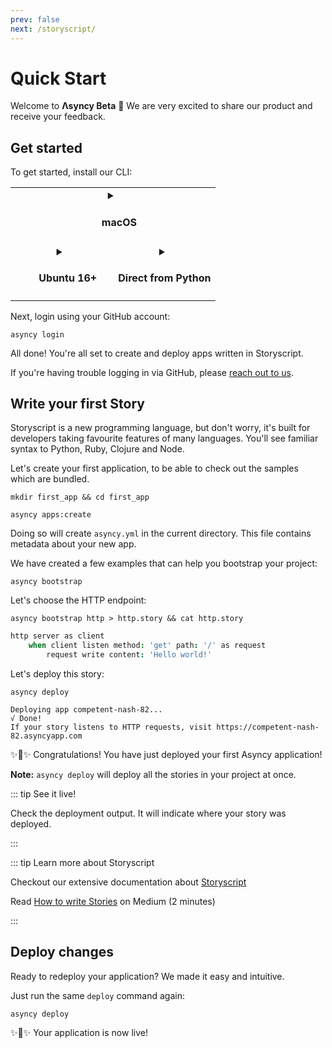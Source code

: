 ```yaml
---
prev: false
next: /storyscript/
---
```


# Quick Start

Welcome to **Λsyncy Beta** :tada: We are very excited to share our product and receive your feedback.


## Get started

To get started, install our CLI:

<!-- ```shell
brew install asyncy/brew/asyncy
``` -->
<!--
| <img src="../assets/apple-logo.svg" width="15"> macOS | <img src="../assets/windows-logo.svg" width="15"> Windows | <img src="../assets/ubuntu-logo.svg" width="15"> Ubuntu 16+ | :snake: Python
| --- | --- | --- | --- | -->

<table width="100%">
<tr>
<td style="text-align:center" width="50%" valign="top" colspan="2">
<details :open="$page.os === 'macos'">
<summary><h4><img src="../assets/apple-logo.svg" width="15"> macOS</h4></summary>

<!--
<a href="https://github.com/asyncy/cli/releases/download/0.0.6/asyncy-0.0.6.pkg" class="button">Download the installer</a>
<small>Also available via Homebrew:</small>
-->

```shell
brew install asyncy/brew/asyncy
```

</details>
</td>
<!--
<td style="text-align:center" width="50%" valign="top">
<details :open="$page.os === 'windows'">
<summary><h4><img src="../assets/windows-logo.svg" width="15"> Windows</h4></summary>

Download the appropriate installer:

<div><a href="https://github.com/asyncy/cli/releases/download/0.0.6/asyncy-x64.exe" class="button">64-bit installer</a></div>
<div><a href="#" class="button">32-bit installer</a></div>

</details>
</td>
-->
</tr>
<tr>
<td style="text-align:center" width="50%" valign="top">
<details :open="$page.os === 'unix' || $page.os === 'linux'">
<summary><h4><img src="../assets/ubuntu-logo.svg" width="15"> Ubuntu 16+</h4></summary>

```shell
sudo snap install asyncy --classic
```

<small><a href="https://snapcraft.io/">Snap is available on other Linux OS.</a></small>

</details>
</td>
<td style="text-align:center" width="50%" valign="top">
<details :open="$page.os === 'unknown'">
<summary><h4>Direct from Python</h4></summary>

```shell
pip install --user asyncy
```

We **strongly recommend** using the other installation techniques.

</details>
</td>
</tr>
</table>

Next, login using your GitHub account:

```shell
asyncy login
```

All done! You're all set to create and deploy apps written in Storyscript.

If you're having trouble logging in via GitHub, please [reach out to us](http://asyncy.click/slack).

<!-- TODO Feedback and question on how your experience was doing this. -->


## Write your first Story

Storyscript is a new programming language, but don't worry, it's built for developers taking favourite features of many languages. You'll see familiar syntax to Python, Ruby, Clojure and Node.

Let's create your first application, to be able to check out the samples which are bundled.
```shell
mkdir first_app && cd first_app
```
```shell
asyncy apps:create
```

Doing so will create `asyncy.yml` in the current directory. This file contains metadata about your new app.

We have created a few examples that can help you bootstrap your project:

```shell
asyncy bootstrap
```

Let's choose the HTTP endpoint:

```shell
asyncy bootstrap http > http.story && cat http.story
```

```coffeescript
http server as client
    when client listen method: 'get' path: '/' as request
        request write content: 'Hello world!'
```

Let's deploy this story:

```shell
asyncy deploy
```
```text
Deploying app competent-nash-82...
√ Done!
If your story listens to HTTP requests, visit https://competent-nash-82.asyncyapp.com
```

:sparkles::cake::sparkles: Congratulations! You have just deployed your first Asyncy application!

**Note:** `asyncy deploy` will deploy all the stories in your project at once.

::: tip See it live!

Check the deployment output.
It will indicate where your story was deployed.

:::

::: tip Learn more about Storyscript

Checkout our extensive documentation about [Storyscript](/storyscript/)

Read [How to write Stories](https://medium.com/asyncy/how-to-write-stories-a7cffd270225) on Medium (2 minutes)

:::

## Deploy changes

Ready to redeploy your application? We made it easy and intuitive.

Just run the same `deploy` command again:
```shell
asyncy deploy
```

:sparkles::cake::sparkles: Your application is now live!
